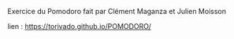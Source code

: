Exercice du Pomodoro fait par Clément Maganza et Julien Moisson

lien : https://torivado.github.io/POMODORO/
